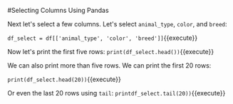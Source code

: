 #Selecting Columns Using Pandas

Next let's select a few columns. Let's select `animal_type`, `color`, and `breed`:


`df_select = df[['animal_type', 'color', 'breed']]`{{execute}}

Now let's print the first five rows:
`print(df_select.head())`{{execute}}

We can also print more than five rows. We can print the first 20 rows:

`print(df_select.head(20))`{{execute}}

Or even the last 20 rows using `tail`:
`printdf_select.tail(20))`{{execute}}
